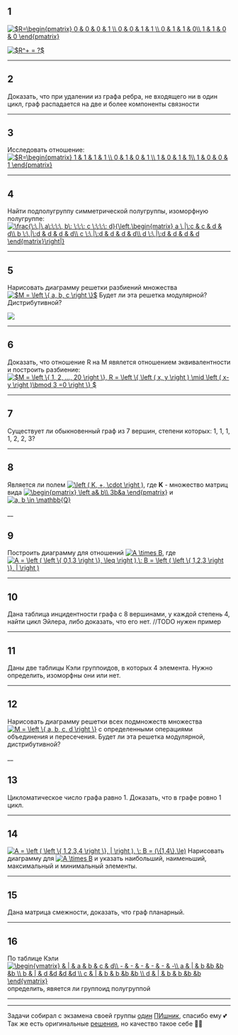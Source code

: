 ## 1
<a href="https://www.codecogs.com/eqnedit.php?latex=$R=\begin{pmatrix}&space;0&space;&&space;0&space;&&space;0&space;&&space;1&space;\\&space;0&space;&&space;0&space;&&space;1&space;&&space;1&space;\\&space;0&space;&&space;1&space;&&space;1&space;&&space;0\\&space;1&space;&&space;1&space;&&space;0&space;&&space;0&space;\end{pmatrix}" target="_blank"><img src="https://latex.codecogs.com/gif.latex?$R=\begin{pmatrix}&space;0&space;&&space;0&space;&&space;0&space;&&space;1&space;\\&space;0&space;&&space;0&space;&&space;1&space;&&space;1&space;\\&space;0&space;&&space;1&space;&&space;1&space;&&space;0\\&space;1&space;&&space;1&space;&&space;0&space;&&space;0&space;\end{pmatrix}" title="$R=\begin{pmatrix} 0 & 0 & 0 & 1 \\ 0 & 0 & 1 & 1 \\ 0 & 1 & 1 & 0\\ 1 & 1 & 0 & 0 \end{pmatrix}" /></a>

<a href="https://www.codecogs.com/eqnedit.php?latex=$R^&plus;&space;=&space;?$" target="_blank"><img src="https://latex.codecogs.com/gif.latex?$R^&plus;&space;=&space;?$" title="$R^+ = ?$" /></a>
___

## 2
Доказать, что при удалении из графа ребра, не входящего ни в один цикл, граф распадается на две и более компоненты связности

___

## 3
Исследовать отношение:
<a href="https://www.codecogs.com/eqnedit.php?latex=$R=\begin{pmatrix}&space;1&space;&&space;1&space;&&space;1&space;&&space;1&space;\\&space;0&space;&&space;1&space;&&space;0&space;&&space;1&space;\\&space;1&space;&&space;0&space;&&space;1&space;&&space;1\\&space;1&space;&&space;0&space;&&space;0&space;&&space;1&space;\end{pmatrix}" target="_blank"><img src="https://latex.codecogs.com/gif.latex?$R=\begin{pmatrix}&space;1&space;&&space;1&space;&&space;1&space;&&space;1&space;\\&space;0&space;&&space;1&space;&&space;0&space;&&space;1&space;\\&space;1&space;&&space;0&space;&&space;1&space;&&space;1\\&space;1&space;&&space;0&space;&&space;0&space;&&space;1&space;\end{pmatrix}" title="$R=\begin{pmatrix} 1 & 1 & 1 & 1 \\ 0 & 1 & 0 & 1 \\ 1 & 0 & 1 & 1\\ 1 & 0 & 0 & 1 \end{pmatrix}" /></a>

___
## 4 
Найти подполугруппу симметрической полугруппы, изоморфную полугруппе: 
<a href="https://www.codecogs.com/eqnedit.php?latex=\frac{\:\,|\,a\:\:\:\,&space;b\:&space;\:\:\:&space;c&space;\:\:\:\:&space;d}{\left.\begin{matrix}&space;a&space;\,|\:c&space;&&space;c&space;&&space;d&space;&&space;d\\&space;b&space;\:\,|\:d&space;&&space;d&space;&&space;d&space;&&space;d\\&space;c&space;\:\,|\:d&space;&&space;d&space;&&space;d&space;&&space;d\\&space;d&space;\:\,|\:d&space;&&space;d&space;&&space;d&space;&&space;d&space;\end{matrix}\right|}" target="_blank"><img src="https://latex.codecogs.com/gif.latex?\frac{\:\,|\,a\:\:\:\,&space;b\:&space;\:\:\:&space;c&space;\:\:\:\:&space;d}{\left.\begin{matrix}&space;a&space;\,|\:c&space;&&space;c&space;&&space;d&space;&&space;d\\&space;b&space;\:\,|\:d&space;&&space;d&space;&&space;d&space;&&space;d\\&space;c&space;\:\,|\:d&space;&&space;d&space;&&space;d&space;&&space;d\\&space;d&space;\:\,|\:d&space;&&space;d&space;&&space;d&space;&&space;d&space;\end{matrix}\right|}" title="\frac{\:\,|\,a\:\:\:\, b\: \:\:\: c \:\:\:\: d}{\left.\begin{matrix} a \,|\:c & c & d & d\\ b \:\,|\:d & d & d & d\\ c \:\,|\:d & d & d & d\\ d \:\,|\:d & d & d & d \end{matrix}\right|}" /></a>


___

## 5
Нарисовать диаграмму решетки разбиений множества <a href="https://www.codecogs.com/eqnedit.php?latex=$M&space;=&space;\left&space;\{&space;a,&space;b,&space;c&space;\right&space;\}$" target="_blank"><img src="https://latex.codecogs.com/gif.latex?$M&space;=&space;\left&space;\{&space;a,&space;b,&space;c&space;\right&space;\}$" title="$M = \left \{ a, b, c \right \}$" /></a>
Будет ли эта решетка модулярной? Дистрибутивной?

![](https://pp.userapi.com/c851424/v851424495/92f84/WDiXprg5S1I.jpg)
___

## 6
Доказать, что отношение R на M явялется отношением эквивалентности и построить разбиение:
<a href="https://www.codecogs.com/eqnedit.php?latex=$M&space;=&space;\left&space;\{&space;1,&space;2,&space;...,&space;20&space;\right&space;\},&space;R&space;=&space;\left&space;\{&space;\left&space;(&space;x,&space;y&space;\right&space;)&space;\mid&space;\left&space;(&space;x-y&space;\right&space;)\bmod&space;3&space;=0&space;\right&space;\}&space;$" target="_blank"><img src="https://latex.codecogs.com/gif.latex?$M&space;=&space;\left&space;\{&space;1,&space;2,&space;...,&space;20&space;\right&space;\},&space;R&space;=&space;\left&space;\{&space;\left&space;(&space;x,&space;y&space;\right&space;)&space;\mid&space;\left&space;(&space;x-y&space;\right&space;)\bmod&space;3&space;=0&space;\right&space;\}&space;$" title="$M = \left \{ 1, 2, ..., 20 \right \}, R = \left \{ \left ( x, y \right ) \mid \left ( x-y \right )\bmod 3 =0 \right \} $" /></a>

___

## 7
Существует ли обыкновенный граф из 7 вершин, степени которых: 1, 1, 1, 1, 2, 2, 3?

___

## 8

Является ли полем <a href="https://www.codecogs.com/eqnedit.php?latex=\left&space;(&space;K,&space;&plus;,&space;\cdot&space;\right&space;)" target="_blank"><img src="https://latex.codecogs.com/gif.latex?\left&space;(&space;K,&space;&plus;,&space;\cdot&space;\right&space;)" title="\left ( K, +, \cdot \right )" /></a>,
где **K** - множество матриц вида <a href="https://www.codecogs.com/eqnedit.php?latex=\begin{pmatrix}&space;\left&space;a&&space;b\\&space;3b&a&space;\end{pmatrix}" target="_blank"><img src="https://latex.codecogs.com/gif.latex?\begin{pmatrix}&space;\left&space;a&&space;b\\&space;3b&a&space;\end{pmatrix}" title="\begin{pmatrix} \left a& b\\ 3b&a \end{pmatrix}" /></a> и
<a href="https://www.codecogs.com/eqnedit.php?latex=a,&space;b&space;\in&space;\mathbb{Q}" target="_blank"><img src="https://latex.codecogs.com/gif.latex?a,&space;b&space;\in&space;\mathbb{Q}" title="a, b \in \mathbb{Q}" /></a>

__

## 9
Построить диаграмму для отношений <a href="https://www.codecogs.com/eqnedit.php?latex=A&space;\times&space;B" target="_blank"><img src="https://latex.codecogs.com/gif.latex?A&space;\times&space;B" title="A \times B" /></a>, где <a href="https://www.codecogs.com/eqnedit.php?latex=A&space;=&space;\left&space;(&space;\left&space;\{&space;0,1,3&space;\right&space;\},&space;\leq&space;\right&space;),\:&space;B&space;=&space;\left&space;(&space;\left&space;\{&space;1,2,3&space;\right&space;\},&space;|&space;\right&space;)" target="_blank"><img src="https://latex.codecogs.com/gif.latex?A&space;=&space;\left&space;(&space;\left&space;\{&space;0,1,3&space;\right&space;\},&space;\leq&space;\right&space;),\:&space;B&space;=&space;\left&space;(&space;\left&space;\{&space;1,2,3&space;\right&space;\},&space;|&space;\right&space;)" title="A = \left ( \left \{ 0,1,3 \right \}, \leq \right ),\: B = \left ( \left \{ 1,2,3 \right \}, | \right )" /></a>

___


## 10

Дана таблица инцидентности графа с 8 вершинами, у каждой степень 4, найти цикл Эйлера, либо доказать, что его нет. //TODO нужен пример

___

## 11
Даны две таблицы Кэли группоидов, в которых 4 элемента. Нужно определить, изоморфны они или нет.
____

## 12
Нарисовать диаграмму решетки всех подмножеств множества <a href="https://www.codecogs.com/eqnedit.php?latex=M&space;=&space;\left&space;\{&space;a,&space;b,&space;c,&space;d&space;\right&space;\}" target="_blank"><img src="https://latex.codecogs.com/gif.latex?M&space;=&space;\left&space;\{&space;a,&space;b,&space;c,&space;d&space;\right&space;\}" title="M = \left \{ a, b, c, d \right \}" /></a> c определенными операциями объединения и пересечения. Будет ли эта решетка модулярной, дистрибутивной?


__

## 13 

Цикломатическое число графа равно 1. Доказать, что в графе ровно 1 цикл.

___

## 14

<a href="https://www.codecogs.com/eqnedit.php?latex=A&space;=&space;\left&space;(&space;\left&space;\{&space;1,2,3,4&space;\right&space;\},&space;|&space;\right&space;),&space;\:&space;B&space;=&space;(\{1,4\},\le)" target="_blank"><img src="https://latex.codecogs.com/gif.latex?A&space;=&space;\left&space;(&space;\left&space;\{&space;1,2,3,4&space;\right&space;\},&space;|&space;\right&space;),&space;\:&space;B&space;=&space;(\{1,4\},\le)" title="A = \left ( \left \{ 1,2,3,4 \right \}, | \right ), \: B = (\{1,4\},\le)" /></a>
Нарисовать диаграмму для <a href="https://www.codecogs.com/eqnedit.php?latex=A&space;\times&space;B" target="_blank"><img src="https://latex.codecogs.com/gif.latex?A&space;\times&space;B" title="A \times B" /></a> и указать наибольший, наименьший, максимальный и минимальный элементы.

___

## 15

Дана матрица смежности, доказать, что граф планарный.

___

## 16
 
По таблице Кэли <a href="https://www.codecogs.com/eqnedit.php?latex=\inline&space;\begin{vmatrix}&space;&&space;|&space;&&space;a&space;&&space;b&space;&&space;c&space;&&space;d\\&space;-&space;&&space;-&space;&&space;-&space;&&space;-&space;&&space;-&space;&&space;-\\&space;a&space;&&space;|&space;&&space;b&space;&b&space;&b&space;&b&space;\\&space;b&space;&&space;|&space;&&space;d&space;&d&space;&d&space;&d&space;\\&space;c&space;&&space;|&space;&&space;b&space;&&space;b&space;&b&space;&b&space;\\&space;d&space;&&space;|&space;&&space;b&space;&&space;b&space;&b&space;&b&space;\end{vmatrix}" target="_blank"><img src="https://latex.codecogs.com/gif.latex?\inline&space;\begin{vmatrix}&space;&&space;|&space;&&space;a&space;&&space;b&space;&&space;c&space;&&space;d\\&space;-&space;&&space;-&space;&&space;-&space;&&space;-&space;&&space;-&space;&&space;-\\&space;a&space;&&space;|&space;&&space;b&space;&b&space;&b&space;&b&space;\\&space;b&space;&&space;|&space;&&space;d&space;&d&space;&d&space;&d&space;\\&space;c&space;&&space;|&space;&&space;b&space;&&space;b&space;&b&space;&b&space;\\&space;d&space;&&space;|&space;&&space;b&space;&&space;b&space;&b&space;&b&space;\end{vmatrix}" title="\begin{vmatrix} & | & a & b & c & d\\ - & - & - & - & - & -\\ a & | & b &b &b &b \\ b & | & d &d &d &d \\ c & | & b & b &b &b \\ d & | & b & b &b &b \end{vmatrix}" /></a> определить, явяется ли группоид полугруппой
___


___

Задачи собирал с экзамена своей группы [один](https://vk.com/nikitiusdetkov) [ПИшник](https://vk.com/video-134071529_456239023), спасибо ему 💕
Так же есть оригинальные [решения](/solved/), но качество такое себе 🤦‍♂️

